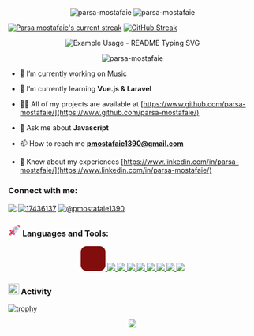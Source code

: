 <p align='center'><img align="center" src="https://github-readme-stats.vercel.app/api?username=parsa-mostafaie&show_icons=true&locale=en&rank_icon=github&theme=dark" alt="parsa-mostafaie" /> <img align="center" src="https://github-readme-stats.vercel.app/api/top-langs?username=parsa-mostafaie&show_icons=true&locale=en&layout=compact&theme=dark" alt="parsa-mostafaie" />
  
[![Parsa mostafaie's current streak](https://streak-stats.demolab.com/?user=parsa-mostafaie&count_private=true&theme=blue-green&title_color=00b3ff)](#)
[![GitHub Streak](https://streak-stats.demolab.com?user=parsa-mostafaie&theme=dark&hide_total_contributions=true&hide_current_streak=true)](https://git.io/streak-stats)
</p>

<p align="center">
  <img src="https://readme-typing-svg.demolab.com/?lines=Hi👋; I'm+Parsa+Mostafaie!;Web+developer from Iran!;&font=Fira%20Code&center=true&width=400&height=65&duration=4000&pause=1000" alt="Example Usage - README Typing SVG">
</p>
<p align="center"> <img src="https://komarev.com/ghpvc/?username=parsa-mostafaie&label=Profile%20views&color=0e75b6&style=flat" alt="parsa-mostafaie" /> </p>

- 🔭 I’m currently working on [Music](https://www.github.com/parsa-mostafaie/laravel-music)

- 🌱 I’m currently learning **Vue.js & Laravel**

- 👨‍💻 All of my projects are available at [https://www.github.com/parsa-mostafaie/](https://www.github.com/parsa-mostafaie/)

- 💬 Ask me about **Javascript**

- 📫 How to reach me **pmostafaie1390@gmail.com**

- 📄 Know about my experiences [https://www.linkedin.com/in/parsa-mostafaie/](https://www.linkedin.com/in/parsa-mostafaie/)

<h3 align="left">Connect with me:</h3>
<p align="left">
<a href="https://linkedin.com/in/parsa-mostafaie" target="blank"><img src="https://github.com/onemarc/tech-icons/blob/main/icons/linkedin.svg" align='center' witdh='40' height='40'></a>
<a href="https://stackoverflow.com/users/17436137" target="blank"><img align="center" src="https://raw.githubusercontent.com/rahuldkjain/github-profile-readme-generator/master/src/images/icons/Social/stack-overflow.svg" alt="17436137" height="30" width="40" /></a>
<a href="https://medium.com/@pmostafaie1390" target="blank"><img align="center" src="https://raw.githubusercontent.com/rahuldkjain/github-profile-readme-generator/master/src/images/icons/Social/medium.svg" alt="@pmostafaie1390" height="30" width="40" /></a>
</p>

<h3 align="left"><img src='https://github.com/Tarikul-Islam-Anik/tarikul-islam-anik/raw/main/assets/images/Rocket.png' width='25' height='25'/> Languages and Tools:</h3>
<a href="#"><p align="center"><img src="https://github.com/onemarc/tech-icons/blob/main/icons/laravel.svg" witdh='50' height='50'> <img src="https://github.com/onemarc/tech-icons/blob/main/icons/php.svg" witdh='50' height='50'> <img src="https://github.com/onemarc/tech-icons/blob/main/icons/javascript.svg" witdh='50' height='50'> <img src="https://github.com/onemarc/tech-icons/blob/main/icons/vuejs-dark.svg" witdh='50' height='50'> <img src="https://github.com/onemarc/tech-icons/blob/main/icons/tailwindcss-dark.svg" witdh='50' height='50'> <img src="https://github.com/onemarc/tech-icons/blob/main/icons/react-dark.svg" witdh='50' height='50'> <img src="https://github.com/onemarc/tech-icons/blob/main/icons/sass.svg" witdh='50' height='50'> <img src="https://github.com/onemarc/tech-icons/blob/main/icons/bootstrap-dark.svg" witdh='50' height='50'> <img src="https://github.com/onemarc/tech-icons/blob/main/icons/typescript.svg" witdh='50' height='50'></p></a>

<h3 align='left'><img src='https://github.com/Tarikul-Islam-Anik/Animated-Fluent-Emojis/blob/master/Emojis/Activities/1st%20Place%20Medal.png' width='22' height='22'/> Activity</h3>

[![trophy](https://github-profile-trophy.vercel.app/?username=parsa-mostafaie&theme=onedark)](https://github.com/ryo-ma/github-profile-trophy)

<p align="center">
     <img src="https://capsule-render.vercel.app/api?type=waving&color=gradient&height=100&section=footer"/>
</p>
